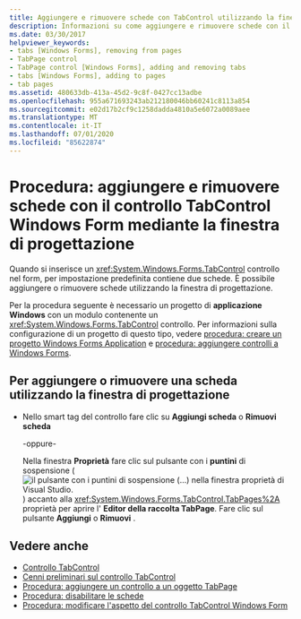 ```yaml
---
title: Aggiungere e rimuovere schede con TabControl utilizzando la finestra di progettazione
description: Informazioni su come aggiungere e rimuovere schede con il controllo Windows Forms TabControl usando la finestra di progettazione.
ms.date: 03/30/2017
helpviewer_keywords:
- tabs [Windows Forms], removing from pages
- TabPage control
- TabPage control [Windows Forms], adding and removing tabs
- tabs [Windows Forms], adding to pages
- tab pages
ms.assetid: 480633db-413a-45d2-9c8f-0427cc13adbe
ms.openlocfilehash: 955a671693243ab212180046bb60241c8113a854
ms.sourcegitcommit: e02d17b2cf9c1258dadda4810a5e6072a0089aee
ms.translationtype: MT
ms.contentlocale: it-IT
ms.lasthandoff: 07/01/2020
ms.locfileid: "85622874"
---
```

# <a name="how-to-add-and-remove-tabs-with-the-windows-forms-tabcontrol-using-the-designer"></a>Procedura: aggiungere e rimuovere schede con il controllo TabControl Windows Form mediante la finestra di progettazione
Quando si inserisce un <xref:System.Windows.Forms.TabControl> controllo nel form, per impostazione predefinita contiene due schede. È possibile aggiungere o rimuovere schede utilizzando la finestra di progettazione.

 Per la procedura seguente è necessario un progetto di **applicazione Windows** con un modulo contenente un <xref:System.Windows.Forms.TabControl> controllo. Per informazioni sulla configurazione di un progetto di questo tipo, vedere [procedura: creare un progetto Windows Forms Application](/visualstudio/ide/step-1-create-a-windows-forms-application-project) e [procedura: aggiungere controlli a Windows Forms](how-to-add-controls-to-windows-forms.md).

## <a name="to-add-or-remove-a-tab-using-the-designer"></a>Per aggiungere o rimuovere una scheda utilizzando la finestra di progettazione

- Nello smart tag del controllo fare clic su **Aggiungi scheda** o **Rimuovi scheda**

     -oppure-

     Nella finestra **Proprietà** fare clic sul pulsante con i **puntini** di sospensione ( ![ il pulsante con i puntini di sospensione (...) nella finestra proprietà di Visual Studio. ](./media/visual-studio-ellipsis-button.png) ) accanto alla <xref:System.Windows.Forms.TabControl.TabPages%2A> proprietà per aprire l' **Editor della raccolta TabPage**. Fare clic sul pulsante **Aggiungi** o **Rimuovi** .

## <a name="see-also"></a>Vedere anche

- [Controllo TabControl](tabcontrol-control-windows-forms.md)
- [Cenni preliminari sul controllo TabControl](tabcontrol-control-overview-windows-forms.md)
- [Procedura: aggiungere un controllo a un oggetto TabPage](how-to-add-a-control-to-a-tab-page.md)
- [Procedura: disabilitare le schede](how-to-disable-tab-pages.md)
- [Procedura: modificare l'aspetto del controllo TabControl Windows Form](how-to-change-the-appearance-of-the-windows-forms-tabcontrol.md)
